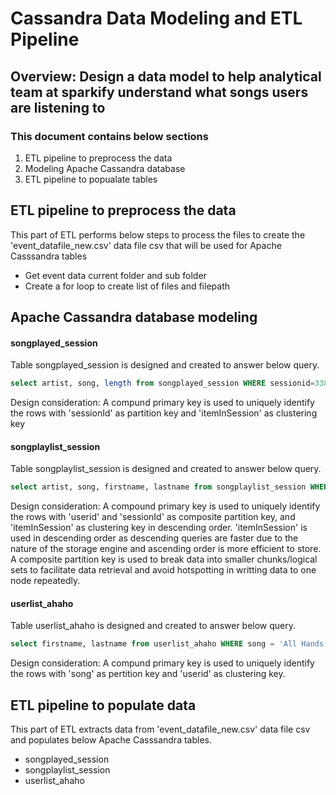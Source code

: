 # Cassandra Data Modeling and ETL Pipeline

## Overview: Design a data model to help analytical team at sparkify understand what songs users are listening to

### This document contains below sections
1. ETL pipeline to preprocess the data
2. Modeling Apache Cassandra database
3. ETL pipeline to popualate tables

## ETL pipeline to preprocess the data
This part of ETL performs below steps to process the files to create the 'event_datafile_new.csv' data file csv that will be used for Apache Casssandra tables
* Get event data current folder and sub folder
* Create a for loop to create list of files and filepath

## Apache Cassandra database modeling
#### songplayed_session
Table songplayed_session is designed and created to answer below query.

```sql
select artist, song, length from songplayed_session WHERE sessionid=338 AND itemInSession = 4
```
Design consideration:
A compund primary key is used to uniquely identify the rows with 'sessionId' as partition key and 'itemInSession' as clustering key


#### songplaylist_session
Table songplaylist_session is designed and created to answer below query.

```sql
select artist, song, firstname, lastname from songplaylist_session WHERE userid=10 AND sessionid=182
```
Design consideration:
A compound primary key is used to uniquely identify the rows with 'userid' and 'sessionId' as composite partition key, and 'itemInSession' as clustering key in descending order. 'itemInSession' is used in descending order as descending queries are faster due to the nature of the storage engine and ascending order is more efficient to store. A composite partition key is used to break data into smaller chunks/logical sets to facilitate data retrieval and avoid hotspotting in writting data to one node repeatedly.

#### userlist_ahaho
Table userlist_ahaho is designed and created to answer below query.

```sql
select firstname, lastname from userlist_ahaho WHERE song = 'All Hands Against His Own'
```
Design consideration:
A compund primary key is used to uniquely identify the rows with 'song' as pertition key and 'userid' as clustering key.


## ETL pipeline to populate data
This part of ETL extracts data from 'event_datafile_new.csv' data file csv and populates below Apache Casssandra tables.
* songplayed_session
* songplaylist_session
* userlist_ahaho